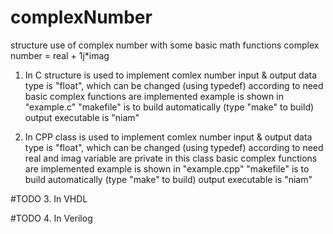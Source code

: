 # complexNumber
structure use of complex number with some basic math functions
    complex number = real + 1j*imag

1. In C
    structure is used to implement comlex number
    input & output data type is "float", which can be changed (using typedef) according to need
    basic complex functions are implemented
    example is shown in "example.c"
    "makefile" is to build automatically (type "make" to build)
    output executable is "niam"

2. In CPP
    class is used to implement comlex number
    input & output data type is "float", which can be changed (using typedef) according to need
    real and imag variable are private in this class
    basic complex functions are implemented
    example is shown in "example.cpp"
    "makefile" is to build automatically (type "make" to build)
    output executable is "niam"

#TODO
3. In VHDL 

#TODO
4. In Verilog 


